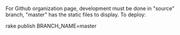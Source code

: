 For Github organization page, development must be done in "source" branch, "master" has the static files
to display. To deploy:

rake publish BRANCH_NAME=master